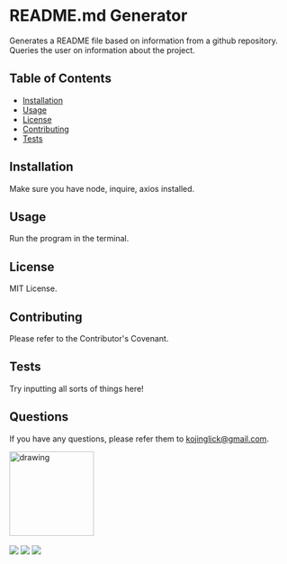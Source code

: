 # README.md Generator
Generates a README file based on information from a github repository. Queries the user on information about the project.
## Table of Contents
* [Installation](#installation)
* [Usage](#usage)
* [License](#license)
* [Contributing](#contributing)
* [Tests](#tests)
## Installation
Make sure you have node, inquire, axios installed.
## Usage
Run the program in the terminal.
## License
MIT License.
## Contributing
Please refer to the Contributor's Covenant.
## Tests
Try inputting all sorts of things here!
## Questions
If you have any questions, please refer them to [kojinglick@gmail.com](mailto:kojinglick@gmail.com).

<img src="https://avatars1.githubusercontent.com/u/30055350?v=4" alt="drawing" width="150"/><br><br>![](https://img.shields.io/github/contributors/moonstripe11/hw9-readmeGenerator)
![](https://img.shields.io/github/followers/moonstripe11?label=Follow&style=social)
![](https://img.shields.io/static/v1?label=moonstripe11&message=approved&color=success)
